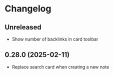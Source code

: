 # Changelog

## Unreleased

- Show number of backlinks in card toolbar

## 0.28.0 (2025-02-11)

- Replace search card when creating a new note